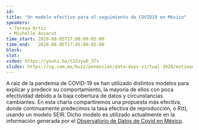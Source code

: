 ```yaml
---
id: 
title: "Un modelo efectivo para el seguimiento de COVID19 en México"
speakers:
 - Teresa Ortíz
 - Michelle Anzarut
time_start: 2020-08-05T17:00:00-05:00
time_end:   2020-08-05T17:45:00-05:00
block: 
slot: 
video: https://youtu.be/t22zyu6_3Ts
slides: https://sg.com.mx/buzz/ponencias/data-days-virtual-2020/estimando-los-casos-diarios-de-covid-19
---
```


A raíz de la pandemia de COVID-19 se han utilizado distintos modelos para explicar y predecir su comportamiento, la mayoría de ellos con poca efectividad debido a la baja cobertura de datos y circunstancias cambiantes. En esta charla compartiremos una propuesta más efectiva, donde continuamente predecimos la tasa efectiva de reproducción, o R(t), usando un modelo SEIR. Dicho modelo es utilizado actualmente en la información generada por el <a href="https://datoscovid.mx/">Observatorio de Datos de Covid en México</a>.